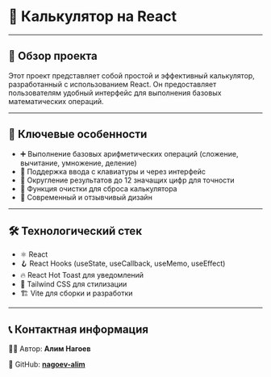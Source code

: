 # 🧮 Калькулятор на React

---

## 📝 Обзор проекта

Этот проект представляет собой простой и эффективный калькулятор, разработанный с использованием React. Он предоставляет пользователям удобный интерфейс для выполнения базовых математических операций.

---

## 🌟 Ключевые особенности

- ➕ Выполнение базовых арифметических операций (сложение, вычитание, умножение, деление)
- 🔢 Поддержка ввода с клавиатуры и через интерфейс
- 🔄 Округление результатов до 12 значащих цифр для точности
- 🧹 Функция очистки для сброса калькулятора
- 🎨 Современный и отзывчивый дизайн

---

## 🛠️ Технологический стек

- ⚛️ React
- 🪝 React Hooks (useState, useCallback, useMemo, useEffect)
- 🔥 React Hot Toast для уведомлений
- 🎨 Tailwind CSS для стилизации
- 🏗️ Vite для сборки и разработки

---

## 📞 Контактная информация

👨‍💻 Автор: **Алим Нагоев**

🐙 GitHub: **[nagoev-alim](https://github.com/nagoev-alim)**
